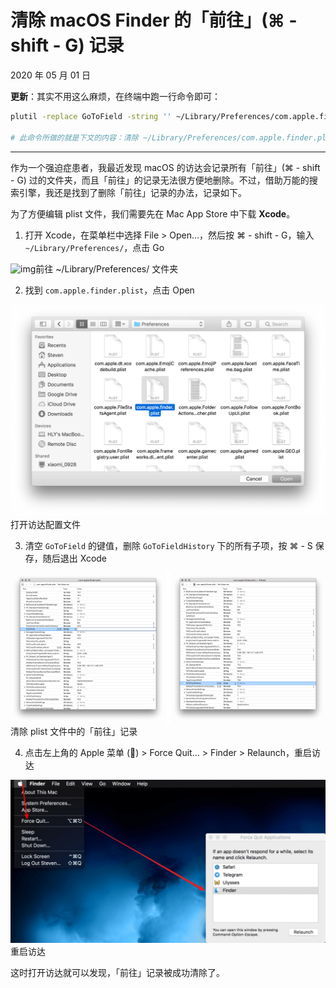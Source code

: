 # 清除 macOS Finder 的「前往」(⌘ - shift - G) 记录


2020 年 05 月 01 日

**更新**：其实不用这么麻烦，在终端中跑一行命令即可：

```sh
plutil -replace GoToField -string '' ~/Library/Preferences/com.apple.finder.plist && plutil -replace GoToFieldHistory -json '[]' ~/Library/Preferences/com.apple.finder.plist && killall Finder

# 此命令所做的就是下文的内容：清除 ~/Library/Preferences/com.apple.finder.plist 中 GoToField 和 GoToFieldHistory 两个键值下的所有内容并重启 Finder
```

------


作为一个强迫症患者，我最近发现 macOS 的访达会记录所有「前往」(⌘ - shift - G) 过的文件夹，而且「前往」的记录无法很方便地删除。不过，借助万能的搜索引擎，我还是找到了删除「前往」记录的办法，记录如下。

为了方便编辑 plist 文件，我们需要先在 Mac App Store 中下载 **Xcode**。

1. 打开 Xcode，在菜单栏中选择 File > Open…，然后按 ⌘ - shift - G，输入`~/Library/Preferences/`，点击 Go

![img](https://cdn.sspai.com/2019/11/25/a9b2e3422fb701cd1dc74eb2f43a8127.png?imageView2/2/w/1120/q/90/interlace/1/ignore-error/1)前往 ~/Library/Preferences/ 文件夹

2. 找到 `com.apple.finder.plist`，点击 Open

![img](清除访达的前往记录.assets/1-20220206201138690.png)打开访达配置文件

3. 清空 `GoToField` 的键值，删除 `GoToFieldHistory` 下的所有子项，按 ⌘ - S 保存，随后退出 Xcode

![img](清除访达的前往记录.assets/1-20220206201138520.png)清除 plist 文件中的「前往」记录

4. 点击左上角的 Apple 菜单 () > Force Quit… > Finder > Relaunch，重启访达

![img](清除访达的前往记录.assets/1-20220206201138526.png)重启访达

这时打开访达就可以发现，「前往」记录被成功清除了。